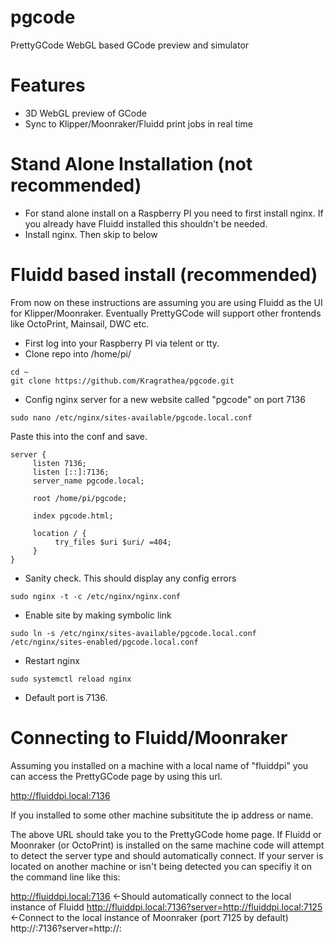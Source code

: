 # pgcode
PrettyGCode WebGL based GCode preview and simulator

# Features
- 3D WebGL preview of GCode
- Sync to Klipper/Moonraker/Fluidd print jobs in real time

# Stand Alone Installation (not recommended)
- For stand alone install on a Raspberry PI you need to first install nginx. If you already have Fluidd installed this shouldn't be needed.
- Install nginx. Then skip to below

# Fluidd based install (recommended)
From now on these instructions are assuming you are using Fluidd as the UI for Klipper/Moonraker. Eventually PrettyGCode will support other frontends like OctoPrint, Mainsail, DWC etc. 
- First log into your Raspberry PI via telent or tty.
- Clone repo into /home/pi/
```
cd ~
git clone https://github.com/Kragrathea/pgcode.git
```

- Config nginx server for a new website called "pgcode" on port 7136
```
sudo nano /etc/nginx/sites-available/pgcode.local.conf
```
Paste this into the conf and save.
```
server {
     listen 7136;
     listen [::]:7136;
     server_name pgcode.local;

     root /home/pi/pgcode;

     index pgcode.html;

     location / {
          try_files $uri $uri/ =404;
     }
}
```
- Sanity check. This should display any config errors
```
sudo nginx -t -c /etc/nginx/nginx.conf
```

- Enable site by making symbolic link
```
sudo ln -s /etc/nginx/sites-available/pgcode.local.conf  /etc/nginx/sites-enabled/pgcode.local.conf
```

- Restart nginx
```
sudo systemctl reload nginx
```
- Default port is 7136. 

# Connecting to Fluidd/Moonraker

Assuming you installed on a machine with a local name of "fluiddpi" you can access the PrettyGCode page by using this url. 

http://fluiddpi.local:7136

If you installed to some other machine subsititute the ip address or name.

The above URL should take you to the PrettyGCode home page.  If Fluidd or Moonraker (or OctoPrint) is installed on the same machine code will attempt to detect the server type and should automatically connect. If your server is located on another machine or isn't being detected you can specifiy it on the command line like this:

http://fluiddpi.local:7136 <-Should automatically connect to the local instance of Fluidd
http://fluiddpi.local:7136?server=http://fluiddpi.local:7125 <-Connect to the local instance of Moonraker (port 7125 by default)
http://<pgcode machine url>:7136?server=http://<moonraker or fluidd url>:<port>
